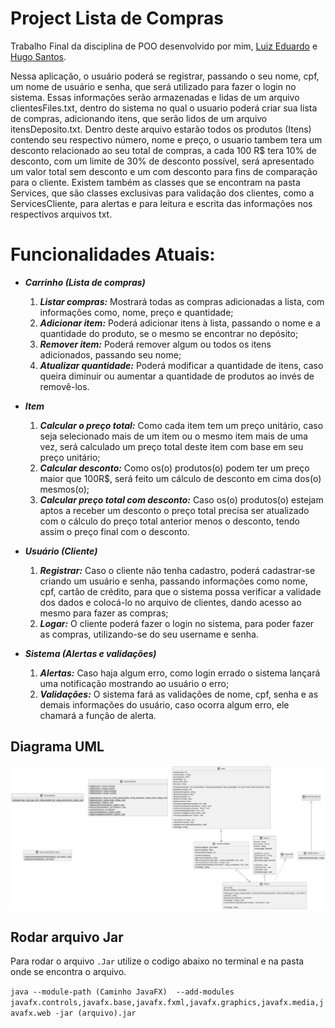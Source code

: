 # Project Lista de Compras

Trabalho Final da disciplina de POO desenvolvido por mim, [Luiz Eduardo](https://github.com/Luiz-Eduardo-BL) e [Hugo Santos](https://github.com/hugosantosbessa).

Nessa aplicação, o usuário poderá se registrar, passando o seu nome, cpf, um nome de usuário e senha, que será utilizado para fazer o login no sistema. Essas informações serão armazenadas e lidas de um arquivo clientesFiles.txt, dentro do sistema no qual o usuario poderá criar sua lista de compras, adicionando itens, que serão lidos de um arquivo itensDeposito.txt. Dentro deste arquivo estarão todos os produtos (Itens) contendo seu respectivo número, nome e preço, o usuario tambem tera um desconto relacionado ao seu total de compras, a cada 100 R$ tera 10% de desconto, com um limite de 30% de desconto possível, será apresentado um valor total sem desconto e um com desconto para fins de comparação para o cliente.
Existem também as classes que se encontram na pasta Services, que são classes exclusivas para validação dos clientes, como a ServicesCliente, para alertas e para leitura e escrita das informações nos respectivos arquivos txt.

# Funcionalidades Atuais:

* ***Carrinho (Lista de compras)***

  1. ***Listar compras:*** Mostrará todas as compras adicionadas a lista, com informações como, nome, preço e quantidade;
  2. ***Adicionar item:*** Poderá adicionar itens à lista, passando o nome e a quantidade do produto, se o mesmo se encontrar no depósito;
  3. ***Remover item:*** Poderá remover algum ou todos os itens adicionados, passando seu nome;
  4. ***Atualizar quantidade:*** Poderá modificar a quantidade de itens, caso queira diminuir ou aumentar a quantidade de produtos ao invés de removê-los.
  
* ***Item***

  1. ***Calcular o preço total:*** Como cada item tem um preço unitário, caso seja selecionado mais de um item ou o mesmo item mais de uma vez, será calculado um preço total deste item com base em seu preço unitário;
  2. ***Calcular desconto:*** Como os(o) produtos(o) podem ter um preço maior que 100R$, será feito um cálculo de desconto em cima dos(o) mesmos(o);
  3. ***Calcular preço total com desconto:*** Caso os(o) produtos(o) estejam aptos a receber um desconto o preço total precisa ser atualizado com o cálculo do preço total anterior menos o desconto, tendo assim o preço final com o desconto.
  
* ***Usuário (Cliente)***

  1. ***Registrar:*** Caso o cliente não tenha cadastro, poderá cadastrar-se criando um usuário e senha, passando informações como nome, cpf, cartão de crédito, para que o sistema possa verificar a validade dos dados e colocá-lo no arquivo de clientes, dando acesso ao mesmo para fazer as compras;
  2. ***Logar:*** O cliente poderá fazer o login no sistema, para poder fazer as compras, utilizando-se do seu username e senha.

* ***Sistema (Alertas e validações)***

  1. ***Alertas:*** Caso haja algum erro, como login errado o sistema lançará uma notificação mostrando ao usuário o erro;
  2. ***Validações:*** O sistema fará as validações de nome, cpf, senha e as demais informações do usuário, caso ocorra algum erro, ele chamará a função de alerta.


## Diagrama UML
![](/out/diagrama/diagrama.png)

## Rodar arquivo Jar

Para rodar o arquivo `.Jar` utilize o codigo abaixo no terminal e na pasta onde se encontra o arquivo.

`
java --module-path (Caminho JavaFX)  --add-modules javafx.controls,javafx.base,javafx.fxml,javafx.graphics,javafx.media,javafx.web -jar (arquivo).jar
`


